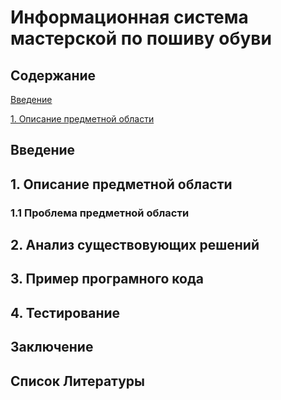 # Информационная система мастерской по пошиву обуви
## Содержание
[Введение](#introduction)

[1. Описание предметной области](#PredmetnayaOblast)

<a name = "introduction"/>

## Введение


<a name = "PredmetnayaOblast"/>

## 1. Описание предметной области


<a name = "TrablPRO"/>

### 1.1 Проблема предметной области


<a name = "introduction"/>

## 2. Анализ существовующих решений


<a name = "introduction"/>

## 3. Пример програмного кода


<a name = "introduction"/>

## 4. Тестирование


<a name = "introduction"/>

## Заключение


<a name = "introduction"/>

## Список Литературы
